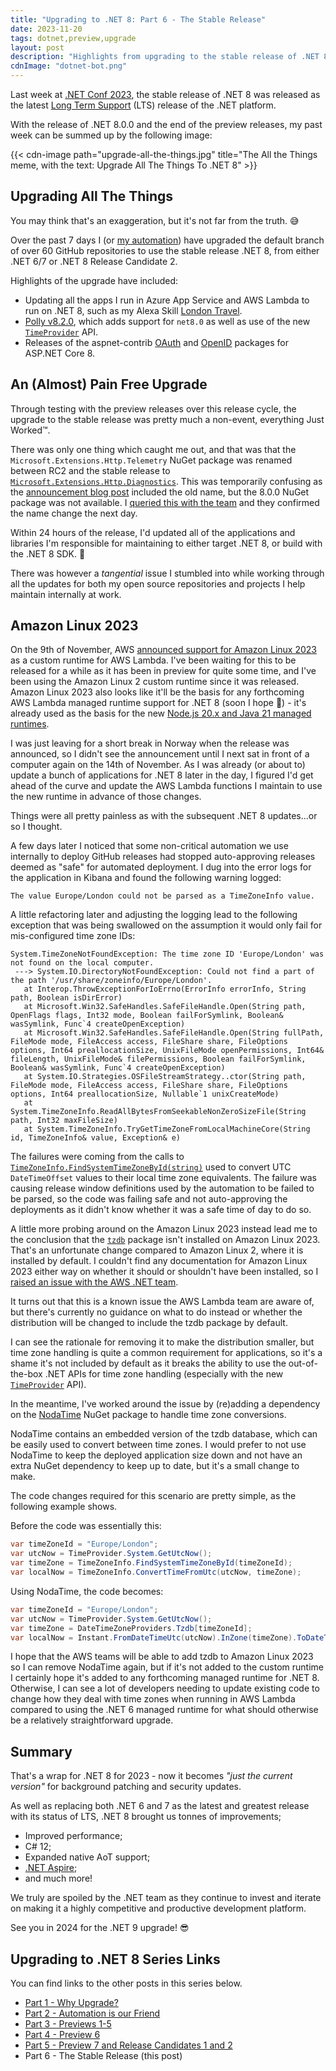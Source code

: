 ```yaml
---
title: "Upgrading to .NET 8: Part 6 - The Stable Release"
date: 2023-11-20
tags: dotnet,preview,upgrade
layout: post
description: "Highlights from upgrading to the stable release of .NET 8"
cdnImage: "dotnet-bot.png"
---
```


Last week at [.NET Conf 2023][dotnet-conf], the stable release of .NET 8 was released as the latest [Long Term Support][dotnet-support-policy] (LTS) release of the .NET platform.

With the release of .NET 8.0.0 and the end of the preview releases, my past week can be summed up by the following image:

{{< cdn-image path="upgrade-all-the-things.jpg" title="The All the Things meme, with the text: Upgrade All The Things To .NET 8" >}}

<!--more-->

## Upgrading All The Things

You may think that's an exaggeration, but it's not far from the truth. 😅

Over the past 7 days I (or [my automation][part-2]) have upgraded the default branch of over 60 GitHub repositories to use the stable release .NET 8, from either .NET 6/7 or .NET 8 Release Candidate 2.

Highlights of the upgrade have included:

- Updating all the apps I run in Azure App Service and AWS Lambda to run on .NET 8, such as my Alexa Skill [London Travel][london-travel].
- [Polly v8.2.0][polly-820], which adds support for `net8.0` as well as use of the new [`TimeProvider`][timeprovider] API.
- Releases of the aspnet-contrib [OAuth][aspnet-contrib-oauth] and [OpenID][aspnet-contrib-openid] packages for ASP.NET Core 8.

## An (Almost) Pain Free Upgrade

Through testing with the preview releases over this release cycle, the upgrade to the stable release was pretty much a non-event, everything Just Worked™️.

There was only one thing which caught me out, and that was that the `Microsoft.Extensions.Http.Telemetry` NuGet package was renamed between RC2 and the stable release to [`Microsoft.Extensions.Http.Diagnostics`][ms-extensions-http-diag]. This was temporarily confusing as the [announcement blog post][dotnet-8-announcement] included the old name, but the 8.0.0 NuGet package was not available. I [queried this with the team][dotnet-extensions-4723] and they confirmed the name change the next day.

Within 24 hours of the release, I'd updated all of the applications and libraries I'm responsible for maintaining to either target .NET 8, or build with the .NET 8 SDK. 🚀

There was however a _tangential_ issue I stumbled into while working through all the updates for both my open source repositories and projects I help maintain internally at work.

## Amazon Linux 2023

On the 9th of November, AWS [announced support for Amazon Linux 2023][aws-lambda-al2023] as a custom runtime for AWS Lambda. I've been waiting for this to be released for a while as it has been in preview for quite some time, and I've been using the Amazon Linux 2 custom runtime since it was released. Amazon Linux 2023 also looks like it'll be the basis for any forthcoming AWS Lambda managed runtime support for .NET 8 (soon I hope 🤞) - it's already used as the basis for the new [Node.js 20.x and Java 21 managed runtimes][aws-lambda-runtimes].

I was just leaving for a short break in Norway when the release was announced, so I didn't see the announcement until I next sat in front of a computer again on the 14th of November. As I was already (or about to) update a bunch of applications for .NET 8 later in the day, I figured I'd get ahead of the curve and update the AWS Lambda functions I maintain to use the new runtime in advance of those changes.

Things were all pretty painless as with the subsequent .NET 8 updates...or so I thought.

A few days later I noticed that some non-critical automation we use internally to deploy GitHub releases had stopped auto-approving releases deemed as "safe" for automated deployment. I dug into the error logs for the application in Kibana and found the following warning logged:

`The value Europe/London could not be parsed as a TimeZoneInfo value.`

A little refactoring later and adjusting the logging lead to the following exception that was being swallowed on the assumption it would only fail for mis-configured time zone IDs:

```text
System.TimeZoneNotFoundException: The time zone ID 'Europe/London' was not found on the local computer.
 ---> System.IO.DirectoryNotFoundException: Could not find a part of the path '/usr/share/zoneinfo/Europe/London'.
   at Interop.ThrowExceptionForIoErrno(ErrorInfo errorInfo, String path, Boolean isDirError)
   at Microsoft.Win32.SafeHandles.SafeFileHandle.Open(String path, OpenFlags flags, Int32 mode, Boolean failForSymlink, Boolean& wasSymlink, Func`4 createOpenException)
   at Microsoft.Win32.SafeHandles.SafeFileHandle.Open(String fullPath, FileMode mode, FileAccess access, FileShare share, FileOptions options, Int64 preallocationSize, UnixFileMode openPermissions, Int64& fileLength, UnixFileMode& filePermissions, Boolean failForSymlink, Boolean& wasSymlink, Func`4 createOpenException)
   at System.IO.Strategies.OSFileStreamStrategy..ctor(String path, FileMode mode, FileAccess access, FileShare share, FileOptions options, Int64 preallocationSize, Nullable`1 unixCreateMode)
   at System.TimeZoneInfo.ReadAllBytesFromSeekableNonZeroSizeFile(String path, Int32 maxFileSize)
   at System.TimeZoneInfo.TryGetTimeZoneFromLocalMachineCore(String id, TimeZoneInfo& value, Exception& e)
```

The failures were coming from the calls to [`TimeZoneInfo.FindSystemTimeZoneById(string)`][findtimezonebyid] used to convert UTC `DateTimeOffset` values to their local time zone equivalents. The failure was causing release window definitions used by the automation to be failed to be parsed, so the code was failing safe and not auto-approving the deployments as it didn't know whether it was a safe time of day to do so.

A little more probing around on the Amazon Linux 2023 instead lead me to the conclusion that the [`tzdb`][tzdb] package isn't installed on Amazon Linux 2023. That's an unfortunate change compared to Amazon Linux 2, where it is installed by default. I couldn't find any documentation for Amazon Linux 2023 either way on whether it should or shouldn't have been installed, so I [raised an issue with the AWS .NET team][aws-aws-lambda-dotnet-1620].

It turns out that this is a known issue the AWS Lambda team are aware of, but there's currently no guidance on what to do instead or whether the distribution will be changed to include the tzdb package by default.

I can see the rationale for removing it to make the distribution smaller, but time zone handling is quite a common requirement for applications, so it's a shame it's not included by default as it breaks the ability to use the out-of-the-box .NET APIs for time zone handling (especially with the new [`TimeProvider`][timeprovider] API).

In the meantime, I've worked around the issue by (re)adding a dependency on the [NodaTime][nodatime] NuGet package to handle time zone conversions.

NodaTime contains an embedded version of the tzdb database, which can be easily used to convert between time zones. I would prefer to not use NodaTime to keep the deployed application size down and not have an extra NuGet dependency to keep up to date, but it's a small change to make.

The code changes required for this scenario are pretty simple, as the following example shows.

Before the code was essentially this:

```csharp
var timeZoneId = "Europe/London";
var utcNow = TimeProvider.System.GetUtcNow();
var timeZone = TimeZoneInfo.FindSystemTimeZoneById(timeZoneId);
var localNow = TimeZoneInfo.ConvertTimeFromUtc(utcNow, timeZone);
```

Using NodaTime, the code becomes:

```csharp
var timeZoneId = "Europe/London";
var utcNow = TimeProvider.System.GetUtcNow();
var timeZone = DateTimeZoneProviders.Tzdb[timeZoneId];
var localNow = Instant.FromDateTimeUtc(utcNow).InZone(timeZone).ToDateTimeUnspecified();
```

I hope that the AWS teams will be able to add tzdb to Amazon Linux 2023 so I can remove NodaTime again, but if it's not added to the custom
runtime I certainly hope it's added to any forthcoming managed runtime for .NET 8. Otherwise, I can see a lot of developers needing to update
existing code to change how they deal with time zones when running in AWS Lambda compared to using the .NET 6 managed runtime for what should
otherwise be a relatively straightforward upgrade.

## Summary

That's a wrap for .NET 8 for 2023 - now it becomes _"just the current version"_ for background patching and security updates.

As well as replacing both .NET 6 and 7 as the latest and greatest release with its status of LTS, .NET 8 brought us tonnes of improvements;

- Improved performance;
- C# 12;
- Expanded native AoT support;
- [.NET Aspire][aspire];
- and much more!

We truly are spoiled by the .NET team as they continue to invest and iterate on making it a highly competitive and productive development platform.

See you in 2024 for the .NET 9 upgrade! 😎

## Upgrading to .NET 8 Series Links

You can find links to the other posts in this series below.

- [Part 1 - Why Upgrade?][part-1]
- [Part 2 - Automation is our Friend][part-2]
- [Part 3 - Previews 1-5][part-3]
- [Part 4 - Preview 6][part-4]
- [Part 5 - Preview 7 and Release Candidates 1 and 2][part-5]
- Part 6 - The Stable Release (this post)

[aspire]: https://learn.microsoft.com/dotnet/aspire/get-started/aspire-overview ".NET Aspire overview"
[aspnet-contrib-oauth]: https://github.com/aspnet-contrib/AspNet.Security.OAuth.Providers/releases/tag/8.0.0 "AspNet.Security.OAuth.Providers 8.0.0"
[aspnet-contrib-openid]: https://github.com/aspnet-contrib/AspNet.Security.OpenId.Providers/releases/tag/8.0.0 "AspNet.Security.OpenId.Providers 8.0.0"
[aws-aws-lambda-dotnet-1620]: https://github.com/aws/aws-lambda-dotnet/issues/1620 "Install tzdb on provided.al2023 runtime so that TimeZoneInfo.FindSystemTimeZoneById() works"
[aws-lambda-al2023]: https://aws.amazon.com/about-aws/whats-new/2023/11/aws-lambda-amazon-linux-2023/ "AWS Lambda adds support for Amazon Linux 2023"
[aws-lambda-runtimes]: https://docs.aws.amazon.com/lambda/latest/dg/lambda-runtimes.html
[dotnet-8-announcement]: https://devblogs.microsoft.com/dotnet/announcing-dotnet-8/ "Announcing .NET 8"
[dotnet-conf]: https://www.dotnetconf.net/ ".NET Conf 2023"
[dotnet-extensions-4723]: https://github.com/dotnet/extensions/issues/4723 "Missing stable package for Microsoft.Extensions.Http.Telemetry"
[dotnet-support-policy]: https://dotnet.microsoft.com/platform/support/policy/dotnet-core ".NET and .NET Core Support Policy"
[findtimezonebyid]: https://learn.microsoft.com/dotnet/api/system.timezoneinfo.findsystemtimezonebyid "TimeZoneInfo.FindSystemTimeZoneById(String) Method"
[london-travel]: https://www.amazon.co.uk/dp/B01NB0T86R "London Travel Alexa Skill on amazon.co.uk"
[ms-extensions-http-diag]: https://www.nuget.org/packages/Microsoft.Extensions.Http.Diagnostics
[nodatime]: https://github.com/nodatime/nodatime "NodaTime repository on GitHub.com"
[part-1]: https://blog.martincostello.com/upgrading-to-dotnet-8-part-1-why-upgrade "Why Upgrade?"
[part-2]: https://blog.martincostello.com/upgrading-to-dotnet-8-part-2-automation-is-our-friend "Automation is our Friend"
[part-3]: https://blog.martincostello.com/upgrading-to-dotnet-8-part-3-previews-1-to-5 "Previews 1-5"
[part-4]: https://blog.martincostello.com/upgrading-to-dotnet-8-part-4-preview-6 "Preview 6"
[part-5]: https://blog.martincostello.com/upgrading-to-dotnet-8-part-5-preview-7-and-rc-1-2 "Preview 7 and Release Candidates 1 and 2"
[polly-820]: https://github.com/App-vNext/Polly/releases/tag/8.2.0 "Polly 8.2.0"
[timeprovider]: https://learn.microsoft.com/dotnet/api/system.timeprovider "The System.TimeProvider Class"
[tzdb]: https://www.iana.org/time-zones "IANA Time Zone Database"
